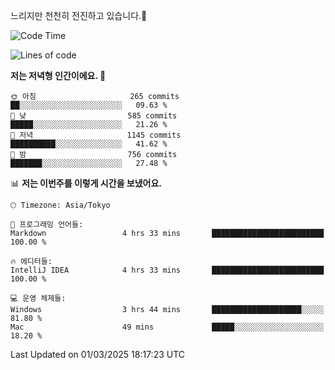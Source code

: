 느리지만 천천히 전진하고 있습니다.🐢

<!--START_SECTION:waka-->
![Code Time](http://img.shields.io/badge/Code%20Time-1%2C531%20hrs%2029%20mins-blue)

![Lines of code](https://img.shields.io/badge/%EC%A0%80%EB%8A%94%20%EC%97%AC%ED%83%9C%EA%B9%8C%EC%A7%80%20-916.3%20thousand%20%EC%A4%84%EC%9D%98%20%EC%BD%94%EB%93%9C%EB%A5%BC%20%EC%9E%91%EC%84%B1%ED%96%88%EC%96%B4%EC%9A%94.-blue)

**저는 저녁형 인간이에요. 🦉** 

```text
🌞 아침                     265 commits         ██░░░░░░░░░░░░░░░░░░░░░░░   09.63 % 
🌆 낮　                     585 commits         █████░░░░░░░░░░░░░░░░░░░░   21.26 % 
🌃 저녁                     1145 commits        ██████████░░░░░░░░░░░░░░░   41.62 % 
🌙 밤　                     756 commits         ███████░░░░░░░░░░░░░░░░░░   27.48 % 
```


📊 **저는 이번주를 이렇게 시간을 보냈어요.** 

```text
🕑︎ Timezone: Asia/Tokyo

💬 프로그래밍 언어들: 
Markdown                 4 hrs 33 mins       █████████████████████████   100.00 % 

🔥 에디터들: 
IntelliJ IDEA            4 hrs 33 mins       █████████████████████████   100.00 % 

💻 운영 체제들: 
Windows                  3 hrs 44 mins       ████████████████████░░░░░   81.80 % 
Mac                      49 mins             █████░░░░░░░░░░░░░░░░░░░░   18.20 % 
```


 Last Updated on 01/03/2025 18:17:23 UTC
<!--END_SECTION:waka-->

